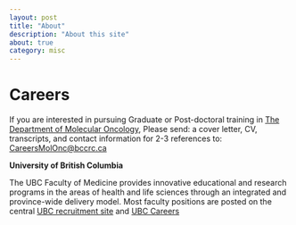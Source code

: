 ```yaml
---
layout: post
title: "About"
description: "About this site"
about: true
category: misc
---
```


# Careers

If you are interested in pursuing Graduate or Post-doctoral training in [The Department of Molecular Oncology](http://molonc.bccrc.ca/), Please send: a cover letter, CV, transcripts, and contact information for 2-3 references to: <a href="mailto:CareersMolOnc@bccrc.ca">CareersMolOnc@bccrc.ca</a> <br>

<b> University of British Columbia </b>

The UBC Faculty of Medicine provides innovative educational and research programs in the areas of health and life sciences through an integrated and province-wide delivery model. Most faculty positions are posted on the central [UBC recruitment site](https://webapps.hr.ubc.ca/hrjobs/jobpostings?facultydept=MEDF) and  [UBC Careers](http://www.hr.ubc.ca/careers/)
